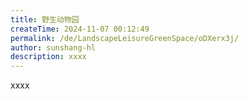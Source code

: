 ```yaml
---
title: 野生动物园
createTime: 2024-11-07 00:12:49
permalink: /de/LandscapeLeisureGreenSpace/oDXerx3j/
author: sunshang-hl
description: xxxx
---
```


xxxx